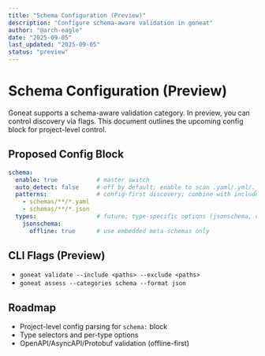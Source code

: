 ```yaml
---
title: "Schema Configuration (Preview)"
description: "Configure schema-aware validation in goneat"
author: "@arch-eagle"
date: "2025-09-05"
last_updated: "2025-09-05"
status: "preview"
---
```


# Schema Configuration (Preview)

Goneat supports a schema-aware validation category. In preview, you can control discovery via flags.
This document outlines the upcoming config block for project-level control.

## Proposed Config Block

```yaml
schema:
  enable: true           # master switch
  auto_detect: false     # off by default; enable to scan .yaml/.yml/.json by extension
  patterns:              # config-first discovery; combine with include flags
    - schemas/**/*.yaml
    - schemas/**/*.json
  types:                 # future: type-specific options (jsonschema, openapi, asyncapi, protobuf)
    jsonschema:
      offline: true      # use embedded meta-schemas only
```

## CLI Flags (Preview)

- `goneat validate --include <paths> --exclude <paths>`
- `goneat assess --categories schema --format json`

## Roadmap

- Project-level config parsing for `schema:` block
- Type selectors and per-type options
- OpenAPI/AsyncAPI/Protobuf validation (offline-first)

